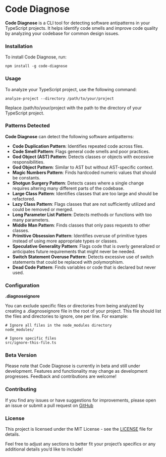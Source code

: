 # Code Diagnose

**Code Diagnose** is a CLI tool for detecting software antipatterns in your TypeScript projects. It helps identify code smells and improve code quality by analyzing your codebase for common design issues.

### Installation
To install Code Diagnose, run:

`npm install -g code-diagnose`

### Usage
To analyze your TypeScript project, use the following command:

`analyze-project --directory /path/to/your/project`

Replace /path/to/your/project with the path to the directory of your TypeScript project.

### Patterns Detected

**Code Diagnose** can detect the following software antipatterns:

- **Code Duplication Pattern**: Identifies repeated code across files.
- **Code Smell Pattern**: Flags general code smells and poor practices.
- **God Object (AST) Pattern**: Detects classes or objects with excessive responsibilities.
- **God Object Pattern**: Similar to AST but without AST-specific context.
- **Magic Numbers Pattern**: Finds hardcoded numeric values that should be constants.
- **Shotgun Surgery Pattern**: Detects cases where a single change requires altering many different parts of the codebase.
- **Large Class Pattern**: Identifies classes that are too large and should be refactored.
- **Lazy Class Pattern**: Flags classes that are not sufficiently utilized and could be removed or merged.
- **Long Parameter List Pattern**: Detects methods or functions with too many parameters.
- **Middle Man Pattern**: Finds classes that only pass requests to other classes.
- **Primitive Obsession Pattern**: Identifies overuse of primitive types instead of using more appropriate types or classes.
- **Speculative Generality Pattern**: Flags code that is overly generalized or anticipates future requirements that might never be needed.
- **Switch Statement Overuse Pattern**: Detects excessive use of switch statements that could be replaced with polymorphism.
- **Dead Code Pattern**: Finds variables or code that is declared but never used.


### Configuration

**.diagnoseignore**

You can exclude specific files or directories from being analyzed by creating a .diagnoseignore file in the root of your project. This file should list the files and directories to ignore, one per line. For example:

```
# Ignore all files in the node_modules directory
node_modules/

# Ignore specific files
src/ignore-this-file.ts
```

### Beta Version

Please note that Code Diagnose is currently in beta and still under development. Features and functionality may change as development progresses. Feedback and contributions are welcome!

### Contributing

If you find any issues or have suggestions for improvements, please open an issue or submit a pull request on [GitHub](https://github.com/surenpoghosian/code-diagnose)

### License

This project is licensed under the MIT License - see the [LICENSE](https://github.com/surenpoghosian/code-diagnose/blob/main/LICENSE) file for details.

Feel free to adjust any sections to better fit your project’s specifics or any additional details you’d like to include!